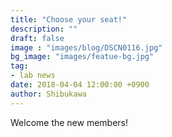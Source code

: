 ```yaml
---
title: "Choose your seat!"
description: ""
draft: false
image : "images/blog/DSCN0116.jpg"
bg_image: "images/featue-bg.jpg"
tag: 
- lab news
date: 2018-04-04 12:00:00 +0900
author: Shibukawa
---
```


Welcome the new members!
